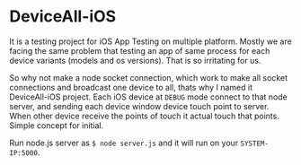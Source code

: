 DeviceAll-iOS
==============

It is a testing project for iOS App Testing on multiple platform. Mostly we are facing the same problem that testing an app of same process for each device variants (models and os versions). That is so irritating for us.

So why not make a node socket connection, which work to make all socket connections and broadcast one device to all, thats why I named it DeviceAll-iOS project. Each iOS device at `DEBUG` mode connect to that node server, and sending each device window device touch point to server. When other device receive the points of touch it actual touch that points. Simple concept for initial.


Run node.js server as `$ node server.js` and it will run on your `SYSTEM-IP:5000`.
